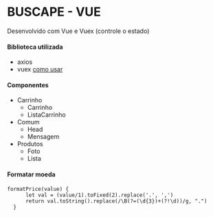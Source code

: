 # BUSCAPE - VUE

Desenvolvido com Vue e Vuex (controle o estado)

#### Biblioteca utilizada
- axios
- vuex [como usar](https://youtu.be/H8y9_q8c8DI)

#### Componentes
- Carrinho
    - Carrinho
    - ListaCarrinho
- Comum
    - Head 
    - Mensagem
- Produtos
    - Foto
    - Lista


#### Formatar moeda
```
formatPrice(value) {
      let val = (value/1).toFixed(2).replace('.', ',')
      return val.toString().replace(/\B(?=(\d{3})+(?!\d))/g, ".")
  }
```
